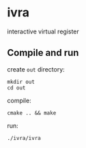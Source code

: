 # ivra
interactive virtual register

## Compile and run

create `out` directory:
```
mkdir out
cd out
```

compile:
```
cmake .. && make
```

run:
```
./ivra/ivra
```